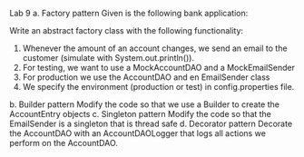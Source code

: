 Lab 9
a. Factory pattern
Given is the following bank application:

Write an abstract factory class with the following functionality:
1. Whenever the amount of an account changes, we send an email to the customer
(simulate with System.out.println()).
2. For testing, we want to use a MockAccountDAO and a MockEmailSender
3. For production we use the AccountDAO and en EmailSender class
4. We specify the environment (production or test) in config.properties file.

b. Builder pattern
Modify the code so that we use a Builder to create the AccountEntry objects
c. Singleton pattern
Modify the code so that the EmailSender is a singleton that is thread safe
d. Decorator pattern
Decorate the AccountDAO with an AccountDAOLogger that logs all actions we
perform on the AccountDAO.
